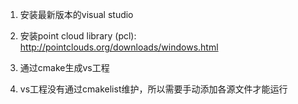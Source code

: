 1. 安装最新版本的visual studio

2. 安装point cloud library (pcl): http://pointclouds.org/downloads/windows.html

3. 通过cmake生成vs工程

4. vs工程没有通过cmakelist维护，所以需要手动添加各源文件才能运行
